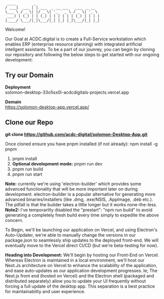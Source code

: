      ____        _                             
    / ___|  ___ | | ___  _ __ ___   ___  _ __  
    \___ \ / _ \| |/ _ \| '_ ` _ \ / _ \| '_ \ 
     ___) | (_) | | (_) | | | | | | (_) | | | |
    |____/ \___/|_|\___/|_| |_| |_|\___/|_| |_|

Welcome!

Our Goal at ACDC.digital is to create a Full-Service workstation which enables ERP (enterprise resource planning) with integrated artificial intellgent assistants. To be a part of our jounrey, you can begin by cloning our repository and following the below steps to get started with our ongoing development:

## Try our Domain

**Deployment**   
solomon-desktop-33o1isx0l-acdcdigitals-projects.vercel.app

**Domain**   
https://solomon-desktop-app.vercel.app/

## Clone our Repo
**git clone https://github.com/acdc-digital/solomon-Desktop-App.git**

Once cloned ensure you have pnpm installed (if not already): npm install -g pnpm

1. pnpm install
2. **Optional development mode:** pnpm run dev
3. pnpm run build
4. pnpm run start

**Note:** currently we're using 'electron-builder' which provides some advanced functionality that will be more important later on during development. electron-builder is a popular alternative for generating more advanced binaries/installers (like .dmg, .exe/NSIS, .AppImage, .deb etc.). The pitfall is that the builder takes a little longer but it works none-the-less.   
**Note2:** I've temporarilty disabled the "prestart": "npm run build" to avoid generating a completely fresh build every time simply to expedite the above concern.

To Begin, we'll be launching our application on Vercel, and using Electron's Auto-Updater, we're able to manually change the versions in our package.json to seamlessly ship updates to the deployed front-end. We will eventually move to the Vercel direct CI/CD (but we're beta-testing for now).

**Heading into Development:** We'll begin by hosting our Front-End on Vercel. Whereas Electron is maintained in a local environment, we'll host our Next.Js architecture on Vercel to enhance the scalability of the application, and ease auto-updates as our application development progresses. Ie; The Next.js front end (hosted on Vercel) and the Electron shell (packaged and distributed separately) allow you to update your UI frequently without forcing a full update of the desktop app. This separation is a best practice for maintainability and user experience.
